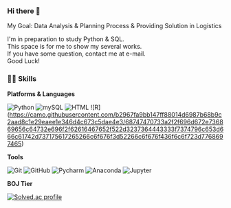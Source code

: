 ### Hi there 👋

My Goal: Data Analysis & Planning Process & Providing Solution in Logistics

I'm in preparation to study Python & SQL.\
This space is for me to show my several works.\
If you have some question, contact me at e-mail.\
Good Luck!

### 🐱‍🐉 Skills
**Platforms & Languages**

![Python](http://img.shields.io/badge/-Python-3776AB?style=flat-square&logo=Python&logoColor=white)
![mySQL](https://camo.githubusercontent.com/373d4fa9ba9245d811336f29bdca4617c00739b772ec8f2ef6ed0f9e7a42e81d/68747470733a2f2f696d672e736869656c64732e696f2f62616467652f4d7953514c2d3434373941313f7374796c653d666c61742d737175617265266c6f676f3d4d7953514c266c6f676f436f6c6f723d7768697465)
![HTML](https://camo.githubusercontent.com/7b9543444702b18e422d9f74ec8ca300dec2bf122b8f6b811cfca082b7f0f412/68747470733a2f2f696d672e736869656c64732e696f2f62616467652f48544d4c2d4533344632363f7374796c653d666c61742d737175617265266c6f676f3d48544d4c35266c6f676f436f6c6f723d7768697465)
![R]
(https://camo.githubusercontent.com/b2967fa9bb147ff88014d6987b68b9c2aad8c1e29eaee1e346d4c673c5dae4e3/68747470733a2f2f696d672e736869656c64732e696f2f62616467652f522d3237364443333f7374796c653d666c61742d737175617265266c6f676f3d52266c6f676f436f6c6f723d7768697465)

**Tools**

![Git](http://img.shields.io/badge/-Git-F05032?style=flat-square&logo=Git&logoColor=white)
![GitHub](https://camo.githubusercontent.com/01504daa1be08e9f944dd9de6e992d43c1f871770fa8fb2cf7ff6915d973f495/68747470733a2f2f696d672e736869656c64732e696f2f62616467652f4769744875622d3138313731373f7374796c653d666c61742d737175617265266c6f676f3d476974487562266c6f676f436f6c6f723d7768697465)
![Pycharm](https://camo.githubusercontent.com/47ae194c5abe5f1cb79ccdad75711882748142111d7fec925338cac5d0fb7107/68747470733a2f2f696d672e736869656c64732e696f2f62616467652f5079436861726d2d3030303030303f7374796c653d666c61742d737175617265266c6f676f3d5079436861726d266c6f676f436f6c6f723d7768697465)
![Anaconda](https://camo.githubusercontent.com/1b4ed54549d9e0f1f9aecfc812af976899fdab2f9731c10bd92fc64920dbeab3/68747470733a2f2f696d672e736869656c64732e696f2f62616467652f416e61636f6e64612d3434413833333f267374796c653d666c61742d737175617265266c6f676f3d416e61636f6e6461266c6f676f436f6c6f723d7768697465)
![Jupyter](https://camo.githubusercontent.com/4a6363a432f941d6292c404e17f20bbca7f62c995feeb4f265877073b9e5ddac/68747470733a2f2f696d672e736869656c64732e696f2f62616467652f4a7570797465722d4633373632363f7374796c653d666c61742d737175617265266c6f676f3d4a757079746572266c6f676f436f6c6f723d7768697465)


**BOJ Tier**

[![Solved.ac
profile](http://mazassumnida.wtf/api/generate_badge?boj=tkdldjs2654)](https://solved.ac/tkdldjs2654)
